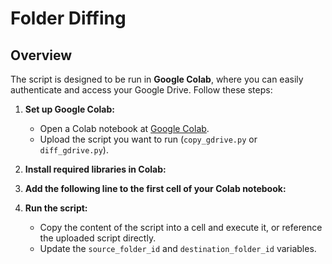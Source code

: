 # Folder Diffing

## Overview

The script is designed to be run in **Google Colab**, where you can easily authenticate and access your Google Drive. Follow these steps:

1. **Set up Google Colab:**
   - Open a Colab notebook at [Google Colab](https://colab.research.google.com/).
   - Upload the script you want to run (`copy_gdrive.py` or `diff_gdrive.py`).

2. **Install required libraries in Colab:**

3. **Add the following line to the first cell of your Colab notebook:**

4. **Run the script:**
   - Copy the content of the script into a cell and execute it, or reference the uploaded script directly.
   - Update the `source_folder_id` and `destination_folder_id` variables.
